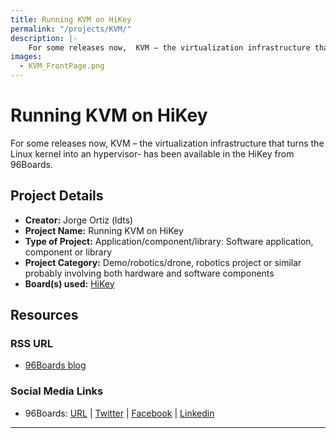 ```yaml
---
title: Running KVM on HiKey
permalink: "/projects/KVM/"
description: |-
    For some releases now,  KVM – the virtualization infrastructure that turns the Linux kernel into an hypervisor- has been available in the HiKey from 96Boards.
images:
  - KVM_FrontPage.png
---
```

# Running KVM on HiKey

For some releases now,  KVM – the virtualization infrastructure that turns the Linux kernel into an hypervisor- has been available in the HiKey from 96Boards.

## Project Details

- **Creator:** Jorge Ortiz (ldts)
- **Project Name:** Running KVM on HiKey
- **Type of Project:** Application/component/library: Software application, component or library
- **Project Category:** Demo/robotics/drone, robotics project or similar probably involving both hardware and software components
- **Board(s) used:** [HiKey](/product/hikey/)

## Resources

### RSS URL

- [96Boards blog](/blog/running-kvm-guest-hikey/)

### Social Media Links

- 96Boards: [URL](https://www.96boards.org/) &#124; [Twitter](https://twitter.com/96boards) &#124; [Facebook](https://www.facebook.com/96Boards) &#124; [Linkedin](https://www.linkedin.com/company/{{site.linkedin_username}}/)


***
